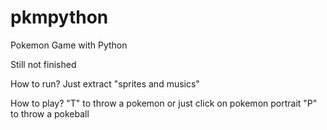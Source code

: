 # pkmpython
Pokemon Game with Python

Still not finished

How to run?
  Just extract "sprites and musics"

How to play?
  "T" to throw a pokemon or just click on pokemon portrait
  "P" to throw a pokeball
